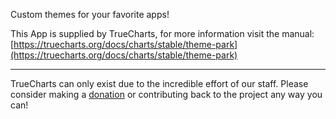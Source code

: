 Custom themes for your favorite apps!

This App is supplied by TrueCharts, for more information visit the manual: [https://truecharts.org/docs/charts/stable/theme-park](https://truecharts.org/docs/charts/stable/theme-park)

---

TrueCharts can only exist due to the incredible effort of our staff.
Please consider making a [donation](https://truecharts.org/docs/about/sponsor) or contributing back to the project any way you can!
